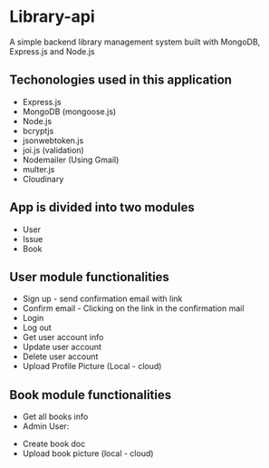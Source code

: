 # Library-api
A simple backend library management system built with MongoDB, Express.js and Node.js

## Techonologies used in this application
  * Express.js
  * MongoDB (mongoose.js)
  * Node.js
  * bcryptjs
  * jsonwebtoken.js
  * joi.js (validation)
  * Nodemailer (Using Gmail)
  * multer.js
  * Cloudinary

## App is divided into two modules
  * User
  * Issue
  * Book
  
## User module functionalities
  * Sign up - send confirmation email with link
  * Confirm email - Clicking on the link in the confirmation mail
  * Login
  * Log out
  * Get user account info
  * Update user account
  * Delete user account
  * Upload Profile Picture (Local - cloud)

## Book module functionalities
 * Get all books info
 * Admin User:
  - Create book doc
  - Upload book picture (local - cloud)
